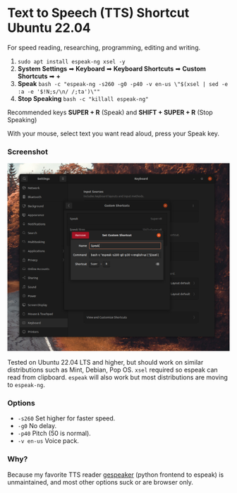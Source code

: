# Text to Speech (TTS) Shortcut Ubuntu 22.04

For speed reading, researching, programming, editing and writing.

1. `sudo apt install espeak-ng xsel -y`
2. **System Settings** ➡ **Keyboard** ➡ **Keyboard Shortcuts** ➡ **Custom Shortcuts** ➡ **+**
3. **Speak** `bash -c "espeak-ng -s260 -g0 -p40 -v en-us \"$(xsel | sed -e :a -e '$!N;s/\n/ /;ta')\""`
4. **Stop Speaking** `bash -c "killall espeak-ng"`

Recommended keys **SUPER + R** (Speak) and **SHIFT + SUPER + R** (Stop Speaking)

With your mouse, select text you want read aloud, press your Speak key.

### Screenshot

![screenshot](https://github.com/gnat/text-to-speech-ubuntu/blob/main/screenshot.png)

Tested on Ubuntu 22.04 LTS and higher, but should work on similar distributions such as Mint, Debian, Pop OS. `xsel` required so espeak can read from clipboard. `espeak` will also work but most distributions are moving to `espeak-ng`.

### Options
* `-s260` Set higher for faster speed.
* `-g0` No delay.
* `-p40` Pitch (50 is normal).
* `-v en-us` Voice pack.

### Why?
Because my favorite TTS reader [gespeaker](https://github.com/muflone/gespeaker) (python frontend to espeak) is unmaintained, and most other options suck or are browser only.
